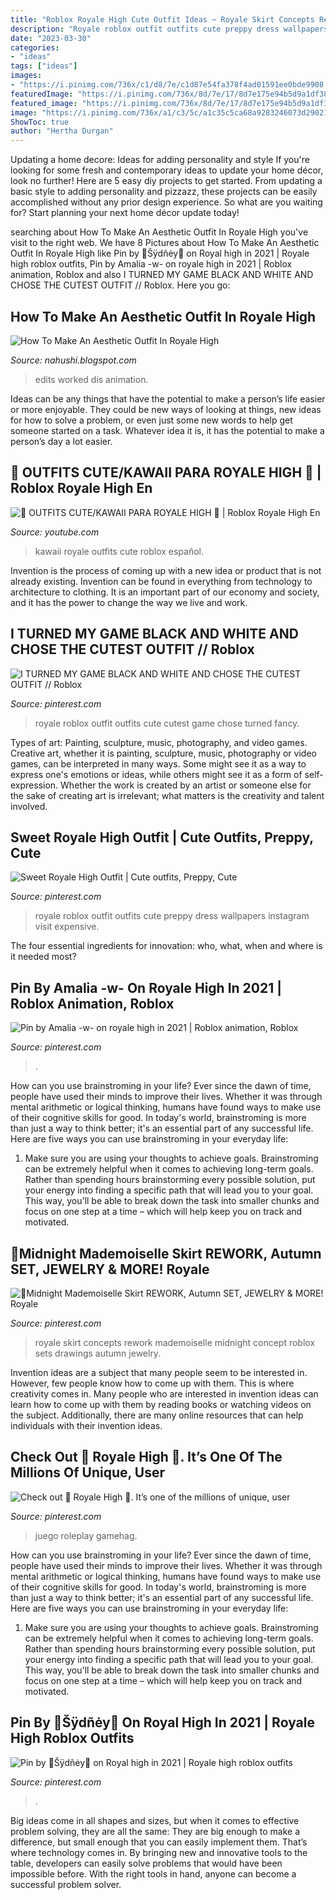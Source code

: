 ```yaml
---
title: "Roblox Royale High Cute Outfit Ideas ~ Royale Skirt Concepts Rework Mademoiselle Midnight Concept Roblox Sets Drawings Autumn Jewelry"
description: "Royale roblox outfit outfits cute preppy dress wallpapers instagram visit expensive"
date: "2023-03-30"
categories:
- "ideas"
tags: ["ideas"]
images:
- "https://i.pinimg.com/736x/c1/d8/7e/c1d87e54fa378f4ad01591ee0bde9908.jpg"
featuredImage: "https://i.pinimg.com/736x/8d/7e/17/8d7e175e94b5d9a1df3853bef73cfaa5.jpg"
featured_image: "https://i.pinimg.com/736x/8d/7e/17/8d7e175e94b5d9a1df3853bef73cfaa5.jpg"
image: "https://i.pinimg.com/736x/a1/c3/5c/a1c35c5ca68a9283246073d29021caf5.jpg"
ShowToc: true
author: "Hertha Durgan"
---
```



Updating a home decore: Ideas for adding personality and style
If you're looking for some fresh and contemporary ideas to update your home décor, look no further! Here are 5 easy diy projects to get started. From updating a basic style to adding personality and pizzazz, these projects can be easily accomplished without any prior design experience. So what are you waiting for? Start planning your next home décor update today!

	

		
searching about How To Make An Aesthetic Outfit In Royale High you've visit to the right web. We have 8 Pictures about How To Make An Aesthetic Outfit In Royale High like Pin by 🌸Šÿdñėy🌸 on Royal high in 2021 | Royale high roblox outfits, Pin by Amalia -w- on royale high in 2021 | Roblox animation, Roblox and also I TURNED MY GAME BLACK AND WHITE AND CHOSE THE CUTEST OUTFIT // Roblox. Here you go:
		
    
## How To Make An Aesthetic Outfit In Royale High

<img loading=lazy src="https://i.pinimg.com/originals/d0/01/87/d00187bd69dabe0e931aa951d3502b33.png" onerror="this.onerror=null;this.src='https://tse1.mm.bing.net/th?id=OIP.IKmdW6hLGrviaRI6DWFhpQHaEL&amp;pid=15.1';" alt="How To Make An Aesthetic Outfit In Royale High">

_Source: nahushi.blogspot.com_

>edits worked dis animation. 

	

Ideas can be any things that have the potential to make a person’s life easier or more enjoyable. They could be new ways of looking at things, new ideas for how to solve a problem, or even just some new words to help get someone started on a task. Whatever idea it is, it has the potential to make a person’s day a lot easier.

    
## 🌸 OUTFITS CUTE/KAWAII PARA ROYALE HIGH 💖 | Roblox Royale High En

<img loading=lazy src="https://i.ytimg.com/vi/sOoa5t5d7LI/maxresdefault.jpg" onerror="this.onerror=null;this.src='https://tse1.mm.bing.net/th?id=OIP.YqNpHkW6JBzv3XOzYgR35wHaEK&amp;pid=15.1';" alt="🌸 OUTFITS CUTE/KAWAII PARA ROYALE HIGH 💖 | Roblox Royale High En">

_Source: youtube.com_

>kawaii royale outfits cute roblox español. 

	

Invention is the process of coming up with a new idea or product that is not already existing. Invention can be found in everything from technology to architecture to clothing. It is an important part of our economy and society, and it has the power to change the way we live and work.

    
## I TURNED MY GAME BLACK AND WHITE AND CHOSE THE CUTEST OUTFIT // Roblox

<img loading=lazy src="https://i.pinimg.com/736x/c1/d8/7e/c1d87e54fa378f4ad01591ee0bde9908.jpg" onerror="this.onerror=null;this.src='https://tse4.mm.bing.net/th?id=OIP.9qMZ5YYbHa822w0DWc9UNwHaEK&amp;pid=15.1';" alt="I TURNED MY GAME BLACK AND WHITE AND CHOSE THE CUTEST OUTFIT // Roblox">

_Source: pinterest.com_

>royale roblox outfit outfits cute cutest game chose turned fancy. 

	

Types of art: Painting, sculpture, music, photography, and video games.
Creative art, whether it is painting, sculpture, music, photography or video games, can be interpreted in many ways. Some might see it as a way to express one's emotions or ideas, while others might see it as a form of self-expression. Whether the work is created by an artist or someone else for the sake of creating art is irrelevant; what matters is the creativity and talent involved.

    
## Sweet Royale High Outfit | Cute Outfits, Preppy, Cute

<img loading=lazy src="https://i.pinimg.com/736x/a1/c3/5c/a1c35c5ca68a9283246073d29021caf5.jpg" onerror="this.onerror=null;this.src='https://tse3.mm.bing.net/th?id=OIP.5hkmGhsCGgc4C4lbkn3ZxgHaLG&amp;pid=15.1';" alt="Sweet Royale High Outfit | Cute outfits, Preppy, Cute">

_Source: pinterest.com_

>royale roblox outfit outfits cute preppy dress wallpapers instagram visit expensive. 

	

The four essential ingredients for innovation: who, what, when and where is it needed most?
 

    
## Pin By Amalia -w- On Royale High In 2021 | Roblox Animation, Roblox

<img loading=lazy src="https://i.pinimg.com/736x/55/9e/3f/559e3f1da2b7b5341a7d295593cad974.jpg" onerror="this.onerror=null;this.src='https://tse4.mm.bing.net/th?id=OIP.YMoUPV2HQNamAPoSpVlnNwHaHa&amp;pid=15.1';" alt="Pin by Amalia -w- on royale high in 2021 | Roblox animation, Roblox">

_Source: pinterest.com_

>. 

	

How can you use brainstroming in your life?
Ever since the dawn of time, people have used their minds to improve their lives. Whether it was through mental arithmetic or logical thinking, humans have found ways to make use of their cognitive skills for good. In today's world, brainstroming is more than just a way to think better; it's an essential part of any successful life. Here are five ways you can use brainstroming in your everyday life: 
1) Make sure you are using your thoughts to achieve goals. Brainstroming can be extremely helpful when it comes to achieving long-term goals. Rather than spending hours brainstorming every possible solution, put your energy into finding a specific path that will lead you to your goal. This way, you'll be able to break down the task into smaller chunks and focus on one step at a time – which will help keep you on track and motivated.

    
## 👗Midnight Mademoiselle Skirt REWORK, Autumn SET, JEWELRY &amp; MORE! Royale

<img loading=lazy src="https://i.pinimg.com/736x/c1/2f/12/c12f1240ddac8bc0b55c89f8e275e10f.jpg" onerror="this.onerror=null;this.src='https://tse1.mm.bing.net/th?id=OIP.L9eMaXM-WHPdZJe4wItZNAHaFj&amp;pid=15.1';" alt="👗Midnight Mademoiselle Skirt REWORK, Autumn SET, JEWELRY &amp; MORE! Royale">

_Source: pinterest.com_

>royale skirt concepts rework mademoiselle midnight concept roblox sets drawings autumn jewelry. 

	

Invention ideas are a subject that many people seem to be interested in. However, few people know how to come up with them. This is where creativity comes in. Many people who are interested in invention ideas can learn how to come up with them by reading books or watching videos on the subject. Additionally, there are many online resources that can help individuals with their invention ideas.

    
## Check Out 👑 Royale High 👑. It’s One Of The Millions Of Unique, User

<img loading=lazy src="https://i.pinimg.com/736x/8d/7e/17/8d7e175e94b5d9a1df3853bef73cfaa5.jpg" onerror="this.onerror=null;this.src='https://tse4.mm.bing.net/th?id=OIP.x8fQ_3Ydt_CiFtTTLEvogQHaEK&amp;pid=15.1';" alt="Check out 👑 Royale High 👑. It’s one of the millions of unique, user">

_Source: pinterest.com_

>juego roleplay gamehag. 

	

How can you use brainstroming in your life?
Ever since the dawn of time, people have used their minds to improve their lives. Whether it was through mental arithmetic or logical thinking, humans have found ways to make use of their cognitive skills for good. In today's world, brainstroming is more than just a way to think better; it's an essential part of any successful life. Here are five ways you can use brainstroming in your everyday life: 
1) Make sure you are using your thoughts to achieve goals. Brainstroming can be extremely helpful when it comes to achieving long-term goals. Rather than spending hours brainstorming every possible solution, put your energy into finding a specific path that will lead you to your goal. This way, you'll be able to break down the task into smaller chunks and focus on one step at a time – which will help keep you on track and motivated.

    
## Pin By 🌸Šÿdñėy🌸 On Royal High In 2021 | Royale High Roblox Outfits

<img loading=lazy src="https://i.pinimg.com/736x/fe/79/1c/fe791c3a407d44d1715f7ee15ce962d6.jpg" onerror="this.onerror=null;this.src='https://tse2.mm.bing.net/th?id=OIP.61WMifrtKC5mkN2SyPRmtgHaFx&amp;pid=15.1';" alt="Pin by 🌸Šÿdñėy🌸 on Royal high in 2021 | Royale high roblox outfits">

_Source: pinterest.com_

>. 

	

Big ideas come in all shapes and sizes, but when it comes to effective problem solving, they are all the same: They are big enough to make a difference, but small enough that you can easily implement them. That’s where technology comes in. By bringing new and innovative tools to the table, developers can easily solve problems that would have been impossible before. With the right tools in hand, anyone can become a successful problem solver.

